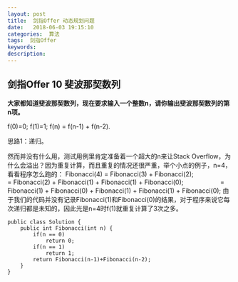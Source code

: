```yaml
---
layout: post
title:  剑指Offer 动态规划问题
date:   2018-06-03 19:15:10
categories:  算法
tags:  剑指Offer
keywords: 
description:         
---
```


## 剑指Offer 10 斐波那契数列
**大家都知道斐波那契数列，现在要求输入一个整数n，请你输出斐波那契数列的第n项。**

f(0)=0; f(1)=1; f(n) = f(n-1) + f(n-2).

思路1：递归。

然而并没有什么用，测试用例里肯定准备着一个超大的n来让Stack Overflow，为什么会溢出？因为重复计算，而且重复的情况还很严重，举个小点的例子，n=4，看看程序怎么跑的：
Fibonacci(4) = Fibonacci(3) + Fibonacci(2);
                    = Fibonacci(2) + Fibonacci(1) + Fibonacci(1) + Fibonacci(0);
                    = Fibonacci(1) + Fibonacci(0) + Fibonacci(1) + Fibonacci(1) + Fibonacci(0);
由于我们的代码并没有记录Fibonacci(1)和Fibonacci(0)的结果，对于程序来说它每次递归都是未知的，因此光是n=4时f(1)就重复计算了3次之多。
```
public class Solution {
    public int Fibonacci(int n) {
        if(n == 0)
            return 0;
        if(n == 1)
            return 1;
        return Fibonacci(n-1)+Fibonacci(n-2);
    }
}
```

